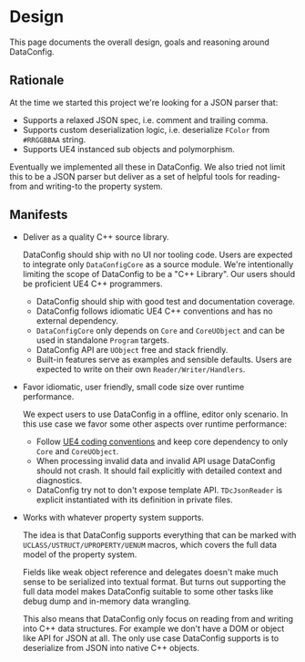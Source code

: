 # Design

This page documents the overall design, goals and reasoning around DataConfig.

## Rationale

At the time we started this project we're looking for a JSON parser that:

- Supports a relaxed JSON spec, i.e. comment and trailing comma.
- Supports custom deserialization logic, i.e. deserialize `FColor` from `#RRGGBBAA` string.
- Supports UE4 instanced sub objects and polymorphism.

Eventually we implemented all these in DataConfig. We also tried not limit this to be a JSON parser but deliver as a set of helpful tools for reading-from and writing-to the property system. 

## Manifests

- Deliver as a quality C++ source library.
  
  DataConfig should ship with no UI nor tooling code. Users are expected to integrate only `DataConfigCore` as a source module. We're intentionally limiting the scope of DataConfig to be a "C++ Library". Our users should be proficient UE4 C++ programmers.
  
  - DataConfig should ship with good test and documentation coverage.
  - DataConfig follows idiomatic UE4 C++ conventions and has no external dependency.
  - `DataConfigCore` only depends on `Core` and `CoreUObject` and can be used in standalone `Program` targets.
  - DataConfig API are `UObject` free and stack friendly.
  - Built-in features serve as examples and sensible defaults. Users are expected to write on their own `Reader/Writer/Handlers`.
  
- Favor idiomatic, user friendly, small code size over runtime performance.

  We expect users to use DataConfig in a offline, editor only scenario. In this use case we favor some other aspects over runtime performance:

    - Follow [UE4 coding conventions][2] and keep core dependency to only `Core` and `CoreUObject`.
  - When processing invalid data and invalid API usage DataConfig should not crash. It should fail explicitly with detailed context and diagnostics.
  - DataConfig try not to don't expose template API. `TDcJsonReader` is explicit instantiated with its definition in private files.
  
- Works with whatever property system supports.

  The idea is that DataConfig supports everything that can be marked with `UCLASS/USTRUCT/UPROPERTY/UENUM` macros, which covers the full data model of the property system.

  Fields like weak object reference and delegates doesn't make much sense to be serialized into textual format. But turns out supporting the full data model makes DataConfig suitable to some other tasks like debug dump and in-memory data wrangling.

  This also means that DataConfig only focus on reading from and writing into C++ data structures. For example we don't have a DOM or object like API for JSON at all. The only use case DataConfig supports is to deserialize from JSON into native C++ objects.

[1]:https://www.unrealengine.com/en-US/blog/unreal-property-system-reflection "Unreal Property System (Reflection)"
[2]:https://docs.unrealengine.com/en-US/ProductionPipelines/DevelopmentSetup/CodingStandard/index.html "UE4 Coding Standard"
